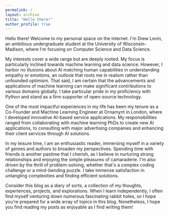 ```yaml
---
permalink: /
layout: archive
title: "Hello there!"
author_profile: true
---
```


Hello there! Welcome to my personal space on the internet. I'm Drew Levin, an ambitious undergraduate student at the University of Wisconsin-Madison, where I'm focusing on Computer Science and Data Science.

My interests cover a wide range but are deeply rooted. My focus is particularly inclined towards machine learning and data science. However, I harbor no illusions about AI matching human capabilities in understanding empathy or emotions, an outlook that roots me in realism rather than unfounded optimism. That said, I am certain that the advancements and applications of machine learning can make significant contributions to various domains globally. I take particular pride in my proficiency with Python and stand as a firm supporter of open-source technology.

One of the most impactful experiences in my life has been my tenure as a Co-Founder and Machine Learning Engineer at Ornamynt in London, where I developed innovative AI-based service applications. My responsibilities ranged from collaborating with machine learning PhDs to create new AI applications, to consulting with major advertising companies and enhancing their client services through AI solutions.

In my leisure time, I am an enthusiastic reader, immersing myself in a variety of genres and authors to broaden my perspectives. Spending time with friends is another pastime that I cherish, as I believe in nurturing strong relationships and enjoying the simple pleasures of camaraderie. I'm also driven by the thrill of problem-solving, whether that's a complex coding challenge or a mind-bending puzzle. I take immense satisfaction in untangling complexities and finding efficient solutions. 

Consider this blog as a diary of sorts, a collection of my thoughts, experiences, projects, and explorations. When I learn independently, I often find myself venturing down numerous fascinating rabbit holes, so I hope you're prepared for a wide array of topics in this blog. Nonetheless, I hope you find reading my posts as enjoyable as I find writing them!